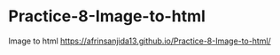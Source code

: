 # Practice-8-Image-to-html
Image to html
https://afrinsanjida13.github.io/Practice-8-Image-to-html/
